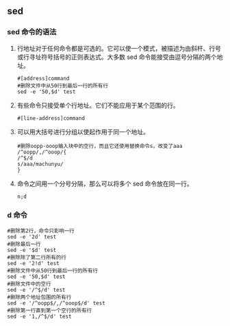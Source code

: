 ## sed

### sed 命令的语法

1. 行地址对于任何命令都是可选的。它可以使一个模式，被描述为由斜杆、行号或行寻址符号括号的正则表达式。大多数 sed 命令能接受由逗号分隔的两个地址。

   ```shell
   #[address]command
   #删除文件中从50行到最后一行的所有行
   sed -e '50,$d' test
   ```

2. 有些命令只接受单个行地址。它们不能应用于某个范围的行。

   ```shell
   #[line-address]command
   ```

3. 可以用大括号进行分组以使起作用于同一个地址。

   ```shell
   #删除oopp-ooop输入块中的空行，而且它还使用替换命令s，改变了aaa
   /^oopp/,/^ooop/{
   /^$/d
   s/aaa/machunyu/
   }
   ```

4. 命令之间用一个分号分隔，那么可以将多个 sed 命令放在同一行。

   ```shell
   n;d
   ```

### d 命令

```shell
#删除第2行，命令只影响一行
sed -e '2d' test
#删除最后一行
sed -e '$d' test
#删除除了第二行所有的行
sed -e '2!d' test
#删除文件中从50行到最后一行的所有行
sed -e '50,$d' test
#删除文件中的空行
sed -e '/^$/d' test
#删除两个地址包围的所有行
sed -e '/^oopp$/,/^ooop$/d' test
#删除第一行直到第一个空行的所有行
sed -e '1,/^$/d' test
```

